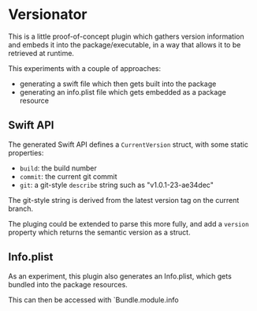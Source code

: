 # Versionator

This is a little proof-of-concept plugin which gathers version information and embeds it into the package/executable, in a way that allows it to be retrieved at runtime.

This experiments with a couple of approaches:

- generating a swift file which then gets built into the package
- generating an info.plist file which gets embedded as a package resource


## Swift API

The generated Swift API defines a `CurrentVersion` struct, with some static properties:

- `build`: the build number
- `commit`: the current git commit
- `git`: a git-style `describe` string such as "v1.0.1-23-ae34dec"

The git-style string is derived from the latest version tag on the current branch. 

The pluging could be extended to parse this more fully, and add a `version` property which returns the semantic version as a struct. 


## Info.plist

As an experiment, this plugin also generates an Info.plist, which gets bundled into the package resources.

This can then be accessed with `Bundle.module.info

